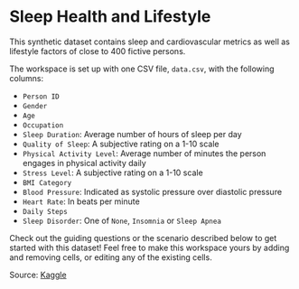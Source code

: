 # Sleep Health and Lifestyle

This synthetic dataset contains sleep and cardiovascular metrics as well as lifestyle factors of close to 400 fictive persons.

The workspace is set up with one CSV file, `data.csv`, with the following columns:

- `Person ID`
- `Gender`
- `Age`
- `Occupation`
- `Sleep Duration`: Average number of hours of sleep per day
- `Quality of Sleep`: A subjective rating on a 1-10 scale
- `Physical Activity Level`: Average number of minutes the person engages in physical activity daily
- `Stress Level`: A subjective rating on a 1-10 scale
- `BMI Category`
- `Blood Pressure`: Indicated as systolic pressure over diastolic pressure
- `Heart Rate`: In beats per minute
- `Daily Steps`
- `Sleep Disorder`: One of `None`, `Insomnia` or `Sleep Apnea`

Check out the guiding questions or the scenario described below to get started with this dataset!
Feel free to make this workspace yours by adding and removing cells, or editing any of the existing cells.

Source: [Kaggle](https://www.kaggle.com/datasets/uom190346a/sleep-health-and-lifestyle-dataset/)
